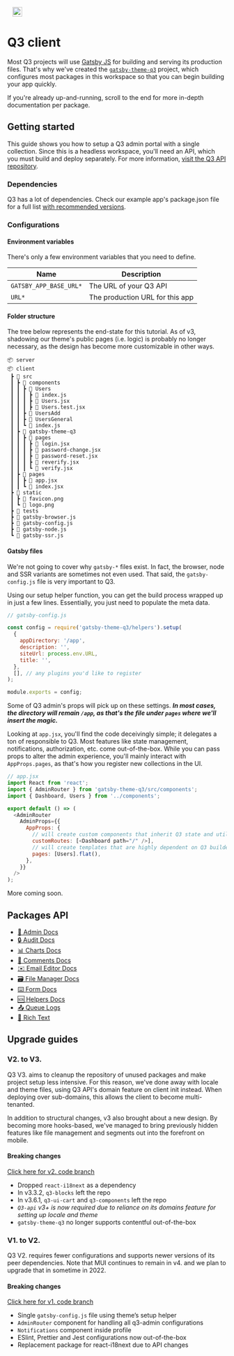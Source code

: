 <p>&nbsp;&nbsp;
  <img alt="3merge" src="https://github.com/3merge/q3-client/blob/master/logo.png" width="22" />
</p>

# Q3 client

Most Q3 projects will use
[Gatsby JS](https://www.gatsbyjs.com/) for building and
serving its production files. That's why we've created the
[`gatsby-theme-q3`](https://github.com/3merge/q3-client/tree/master/gatsby-theme-q3)
project, which configures most packages in this workspace so
that you can begin building your app quickly.

If you're already up-and-running, scroll to the end for more
in-depth documentation per package.

## Getting started

This guide shows you how to setup a Q3 admin portal with a
single collection. Since this is a headless workspace,
you'll need an API, which you must build and deploy
separately. For more information,
[visit the Q3 API repository](https://github.com/3merge/q3-api).

### Dependencies

Q3 has a lot of dependencies. Check our example app's
package.json file for a full list
[with recommended versions](https://github.com/3merge/q3-client/blob/master/example/package.json).

### Configurations

#### Environment variables

There's only a few environment variables that you need to
define.

| Name                   | Description                     |
| ---------------------- | ------------------------------- |
| `GATSBY_APP_BASE_URL*` | The URL of your Q3 API          |
| `URL*`                 | The production URL for this app |

#### Folder structure

The tree below represents the end-state for this tutorial.
As of v3, shadowing our theme's public pages (i.e. logic) is
probably no longer necessary, as the design has become more
customizable in other ways.

```
📦 server
📦 client
 ┣ 📂 src
 ┃ ┣ 📂 components
 ┃ ┃ ┣ 📂 Users
 ┃ ┃ ┃ ┣ 📜 index.js
 ┃ ┃ ┃ ┣ 📜 Users.jsx
 ┃ ┃ ┃ ┣ 📜 Users.test.jsx
 ┃ ┃ ┣ 📂 UsersAdd
 ┃ ┃ ┣ 📂 UsersGeneral
 ┃ ┃ ┗ 📜 index.js
 ┃ ┣ 📂 gatsby-theme-q3
 ┃ ┃ ┣ 📂 pages
 ┃ ┃ ┃ ┣ 📜 login.jsx
 ┃ ┃ ┃ ┣ 📜 password-change.jsx
 ┃ ┃ ┃ ┣ 📜 password-reset.jsx
 ┃ ┃ ┃ ┣ 📜 reverify.jsx
 ┃ ┃ ┃ ┗ 📜 verify.jsx
 ┃ ┣ 📂 pages
 ┃ ┃ ┣ 📜 app.jsx
 ┃ ┃ ┗ 📜 index.jsx
 ┣ 📂 static
 ┃ ┣ 📜 favicon.png
 ┃ ┗ 📜 logo.png
 ┣ 📂 tests
 ┣ 📜 gatsby-browser.js
 ┣ 📜 gatsby-config.js
 ┣ 📜 gatsby-node.js
 ┗ 📜 gatsby-ssr.js
```

#### Gatsby files

We're not going to cover why `gatsby-*` files exist. In
fact, the browser, node and SSR variants are sometimes not
even used. That said, the `gatsby-config.js` file is very
important to Q3.

Using our setup helper function, you can get the build
process wrapped up in just a few lines. Essentially, you
just need to populate the meta data.

```javascript
// gatsby-config.js

const config = require('gatsby-theme-q3/helpers').setup(
  {
    appDirectory: '/app',
    description: '',
    siteUrl: process.env.URL,
    title: '',
  },
  [], // any plugins you'd like to register
);

module.exports = config;
```

Some of Q3 admin's props will pick up on these settings.
**_In most cases, the directory will remain `/app`, as
that's the file under `pages` where we'll insert the
magic._**

Looking at `app.jsx`, you'll find the code deceivingly
simple; it delegates a ton of responsible to Q3. Most
features like state management, notifications,
authorization, etc. come out-of-the-box. While you can pass
props to alter the admin experience, you'll mainly interact
with `AppProps.pages`, as that's how you register new
collections in the UI.

```javascript
// app.jsx
import React from 'react';
import { AdminRouter } from 'gatsby-theme-q3/src/components';
import { Dashboard, Users } from '../components';

export default () => (
  <AdminRouter
    AdminProps={{
      AppProps: {
        // will create custom components that inherit Q3 state and utilities
        customRoutes: [<Dashboard path="/" />],
        // will create templates that are highly dependent on Q3 builder functions
        pages: [Users].flat(),
      },
    }}
  />
);
```

More coming soon.

## Packages API

<ul>
  <li>
    <a href="./packages/q3-admin">🧰 Admin Docs</a>
  </li>
  <li>
    <a href="./packages/q3-ui-audit">🔒 Audit Docs</a>
  </li>
  <li>
    <a href="./packages/q3-ui-charts">📊 Charts Docs</a>
  </li>
  <li>
    <a href="./packages/q3-ui-comments">🙊 Comments Docs</a>
  </li>
  <li>
    <a href="./packages/q3-ui-emaileditor">✉️ Email Editor Docs</a>
  </li>
  <li>
    <a href="./packages/q3-ui-filemanager">🗃️ File Manager Docs</a>
  </li>
  <li>
    <a href="./packages/q3-ui-filemanager">⌨️ Form Docs</a>
  </li>
  <li>
    <a href="./packages/q3-ui-helpers">🆘 Helpers Docs</a>
  </li>
  <li>
     <a href="./packages/q3-ui-queuelogs">📤 Queue Logs</a>
  </li>
  <li>
    <a href="./packages/q3-ui-rte">📝 Rich Text</a>
  </li>
</ul>

## Upgrade guides

### V2. to V3.

Q3 V3. aims to cleanup the repository of unused packages and
make project setup less intensive. For this reason, we've
done away with locale and theme files, using Q3 API's domain
feature on client init instead. When deploying over
sub-domains, this allows the client to become
multi-tenanted.

In addition to structural changes, v3 also brought about a
new design. By becoming more hooks-based, we've managed to
bring previously hidden features like file management and
segments out into the forefront on mobile.

#### Breaking changes

[Click here for v2. code branch](https://github.com/3merge/q3-client/tree/v2.x)

<ul>
  <li>Dropped <code>react-i18next</code> as a dependency</li>
  <li>In v3.3.2, <code>q3-blocks</code> left the repo</li>
  <li>In v3.6.1, <code>q3-ui-cart</code> and <code>q3-components</code> left the repo</li>
  <li><em><code>Q3-api</code> v3+ is now required due to reliance on its domains feature for setting up locale and theme</em></li>
  <li><code>gatsby-theme-q3</code> no longer supports contentful out-of-the-box</li>
</ul>

### V1. to V2.

Q3 V2. requires fewer configurations and supports newer
versions of its peer dependencies. Note that MUI continues
to remain in v4. and we plan to upgrade that in sometime
in 2022.

#### Breaking changes

[Click here for v1. code branch](https://github.com/3merge/q3-client/tree/v1.x)

<ul>
  <li>Single <code>gatsby-config.js</code> file using theme’s setup helper</li>
  <li><code>AdminRouter</code> component for handling all q3-admin configurations</li>
  <li><code>Notifications</code> component inside profile</li>
  <li>ESlint, Prettier and Jest configurations now out-of-the-box </li>
  <li>Replacement package for react-i18next due to API changes</li>
</ul>
